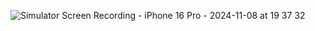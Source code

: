 ![Simulator Screen Recording - iPhone 16 Pro - 2024-11-08 at 19 37 32](https://github.com/user-attachments/assets/9e12dffb-0893-4e9e-ae21-6c70ff9786db)
